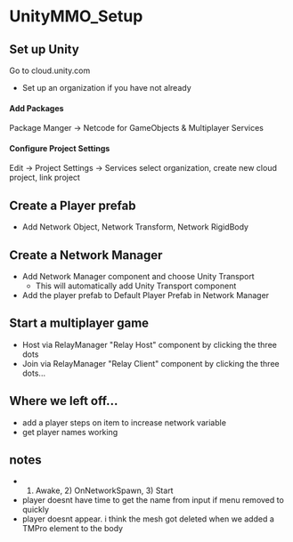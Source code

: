 # UnityMMO_Setup

## Set up Unity

Go to cloud.unity.com
+ Set up an organization if you have not already

#### Add Packages

Package Manger -> Netcode for GameObjects & Multiplayer Services

#### Configure Project Settings

Edit -> Project Settings -> Services
select organization, create new cloud project, link project

## Create a Player prefab

+ Add Network Object, Network Transform, Network RigidBody

## Create a Network Manager

+ Add Network Manager component and choose Unity Transport
	+ This will automatically add Unity Transport component
+ Add the player prefab to Default Player Prefab in Network Manager

## Start a multiplayer game

+ Host via RelayManager "Relay Host" component by clicking the three dots
+ Join via RelayManager "Relay Client" component by clicking the three dots...

## Where we left off...

+ add a player steps on item to increase network variable
+ get player names working

## notes
+ 1) Awake, 2) OnNetworkSpawn, 3) Start
+ player doesnt have time to get the name from input if menu removed to quickly
+ player doesnt appear. i think the mesh got deleted when we added a TMPro element to the body